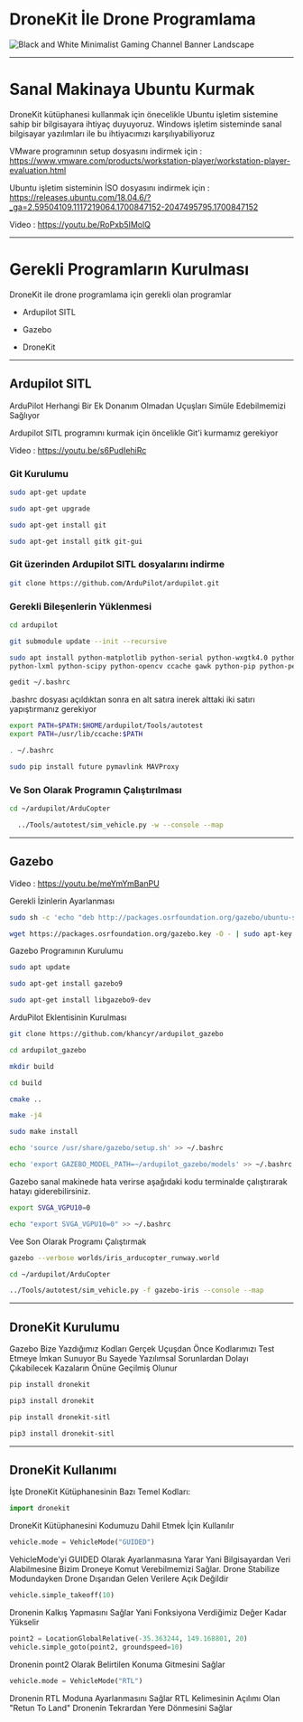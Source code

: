 # DroneKit İle Drone Programlama

![Black and White Minimalist Gaming Channel Banner Landscape](https://github.com/AhmetBeratKocyigit/DroneKit/assets/135528027/e1ef9433-0efa-4ac1-a8cc-9c2347cb450f)

- - -

# Sanal Makinaya Ubuntu Kurmak

DroneKit kütüphanesi kullanmak için önecelikle Ubuntu işletim sistemine sahip bir bilgisayara ihtiyaç duyuyoruz. Windows işletim sisteminde sanal bilgisayar yazılımları ile bu ihtiyacımızı karşılıyabiliyoruz

VMware programının setup dosyasını indirmek için : https://www.vmware.com/products/workstation-player/workstation-player-evaluation.html

Ubuntu işletim sisteminin İSO dosyasını indirmek için : https://releases.ubuntu.com/18.04.6/?_ga=2.59504109.1117219064.1700847152-2047495795.1700847152

Video : https://youtu.be/RoPxb5IMolQ

- - -

# Gerekli Programların Kurulması

DroneKit ile drone programlama için gerekli olan programlar

* Ardupilot SITL

* Gazebo

* DroneKit

- - -

## Ardupilot SITL

ArduPilot Herhangi Bir Ek Donanım Olmadan Uçuşları Simüle Edebilmemizi Sağlıyor

Ardupilot SITL programını kurmak için öncelikle Git'i kurmamız gerekiyor

Video : https://youtu.be/s6PudIehiRc

### Git Kurulumu

```bash
sudo apt-get update
```

```bash
sudo apt-get upgrade
```


```bash
sudo apt-get install git
```

```bash
sudo apt-get install gitk git-gui
```

### Git üzerinden Ardupilot SITL dosyalarını indirme

```bash
git clone https://github.com/ArduPilot/ardupilot.git
```

### Gerekli Bileşenlerin Yüklenmesi

```bash
cd ardupilot
```

```bash
git submodule update --init --recursive
```

```bash
sudo apt install python-matplotlib python-serial python-wxgtk4.0 python-wxtools
python-lxml python-scipy python-opencv ccache gawk python-pip python-pexpect

```

```bash
gedit ~/.bashrc
```
.bashrc dosyası açıldıktan sonra en alt satıra inerek alttaki iki satırı yapıştırmanız gerekiyor

```bash
export PATH=$PATH:$HOME/ardupilot/Tools/autotest
export PATH=/usr/lib/ccache:$PATH
```


```bash
. ~/.bashrc
```

```bash
sudo pip install future pymavlink MAVProxy
```

### Ve Son Olarak Programın Çalıştırılması

```bash
cd ~/ardupilot/ArduCopter
```

```bash
  ../Tools/autotest/sim_vehicle.py -w --console --map
```

- - -

## Gazebo

Video : https://youtu.be/meYmYmBanPU

Gerekli İzinlerin Ayarlanması

```bash
sudo sh -c 'echo "deb http://packages.osrfoundation.org/gazebo/ubuntu-stable `lsb_release -cs` main" > /etc/apt/sources.list.d/gazebo-stable.list'
```

```bash
wget https://packages.osrfoundation.org/gazebo.key -O - | sudo apt-key add -
```

Gazebo Programının Kurulumu

```bash
sudo apt update
```

```bash
sudo apt-get install gazebo9
```

```bash
sudo apt-get install libgazebo9-dev
```

ArduPilot Eklentisinin Kurulması

```bash
git clone https://github.com/khancyr/ardupilot_gazebo
```

```bash
cd ardupilot_gazebo
```

```bash
mkdir build
```

```bash
cd build
```

```bash
cmake ..
```

```bash
make -j4
```

```bash
sudo make install
```

```bash
echo 'source /usr/share/gazebo/setup.sh' >> ~/.bashrc
```

```bash
echo 'export GAZEBO_MODEL_PATH=~/ardupilot_gazebo/models' >> ~/.bashrc
```

Gazebo sanal makinede hata verirse aşağıdaki kodu terminalde çalıştırarak hatayı giderebilirsiniz.

```bash
export SVGA_VGPU10=0
```

```bash
echo "export SVGA_VGPU10=0" >> ~/.bashrc
```

Vee Son Olarak Programı Çalıştırmak 

```bash
gazebo --verbose worlds/iris_arducopter_runway.world
```

```bash
cd ~/ardupilot/ArduCopter
```

```bash
../Tools/autotest/sim_vehicle.py -f gazebo-iris --console --map
```

- - -

## DroneKit Kurulumu

Gazebo Bize Yazdığımız Kodları Gerçek Uçuşdan Önce Kodlarımızı Test Etmeye İmkan Sunuyor Bu Sayede Yazılımsal Sorunlardan Dolayı Çıkabilecek Kazaların Önüne Geçilmiş Olunur


```bash
pip install dronekit
```

```bash
pip3 install dronekit
```

```bash
pip install dronekit-sitl
```

```bash
pip3 install dronekit-sitl
```

- - -

## DroneKit Kullanımı

İşte DroneKit Kütüphanesinin Bazı Temel Kodları:

```python
import dronekit
```
DroneKit Kütüphanesini Kodumuzu Dahil Etmek İçin Kullanılır

```python
vehicle.mode = VehicleMode("GUIDED")
```
VehicleMode'yi GUIDED Olarak Ayarlanmasına Yarar Yani Bilgisayardan Veri Alabilmesine Bizim Droneye Komut Verebilmemizi Sağlar. Drone 
Stabilize Modundayken Drone Dışarıdan Gelen Verilere Açık Değildir

```python
vehicle.simple_takeoff(10)
```
Dronenin Kalkış Yapmasını Sağlar Yani Fonksiyona Verdiğimiz Değer Kadar Yükselir

```python
point2 = LocationGlobalRelative(-35.363244, 149.168801, 20)
vehicle.simple_goto(point2, groundspeed=10)
```
Dronenin poınt2 Olarak Belirtilen Konuma Gitmesini Sağlar

```python
vehicle.mode = VehicleMode("RTL")
```
Dronenin RTL Moduna Ayarlanmasını Sağlar RTL Kelimesinin Açılımı Olan "Retun To Land" Dronenin Tekrardan Yere Dönmesini Sağlar
